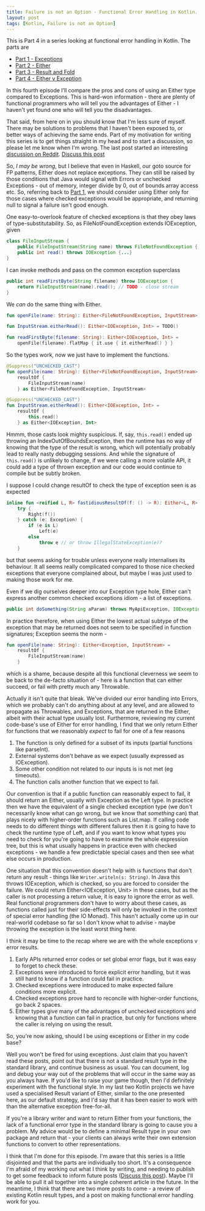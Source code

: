```yaml
---
title: Failure is not an Option - Functional Error Handling in Kotlin. Part 4 - Either v Exception
layout: post
tags: [Kotlin, Failure is not an Option]
---
```

This is Part 4 in a series looking at functional error handling in Kotlin. The parts are

* [Part 1 - Exceptions](failure-is-not-an-option-part-1.html)
* [Part 2 - Either](failure-is-not-an-option-part-2.html)
* [Part 3 - Result and Fold](failure-is-not-an-option-part-3.html)
* [Part 4 - Either v Exception](failure-is-not-an-option-part-4.html)

In this fourth episode I’ll compare the pros and cons of using an Either type compared to Exceptions. This is hard-won information - there are plenty of functional programmers who will tell you the advantages of Either - I haven't yet found one who will tell you the disadvantages.

That said, from here on in you should know that I'm less sure of myself. There may be solutions to problems that I haven't been exposed to, or better ways of achieving the same ends. Part of my motivation for writing this series is to get things straight in my head and to start a discussion, so please let me know when I'm wrong. The last post started an interesting [discussion on Reddit](https://www.reddit.com/r/Kotlin/comments/8dmc5i/functional_error_handling_in_kotlin_part_3_result/). [Discuss this post](https://www.reddit.com/r/Kotlin/comments/8ej18c/functional_error_handling_in_kotlin_part_4_either/)

So, *I may be wrong*, but I believe that even in Haskell, our goto source for FP patterns, Either does not replace exceptions. They can still be raised by those conditions that Java would signal with Errors or unchecked Exceptions - out of memory, integer divide by 0, out of bounds array access etc. So, referring back to [Part 1](failure-is-not-an-option-part-1.html), we should consider using Either only for those cases where checked exceptions would be appropriate, and returning null to signal a failure isn't good enough.

One easy-to-overlook feature of checked exceptions is that they obey laws of type-substitutability. So, as FileNotFoundException extends IOException, given

```java
class FileInputStream {
    public FileInputStream(String name) throws FileNotFoundException {...}
    public int read() throws IOException {...}
}
```

I can invoke methods and pass on the common exception superclass

```java
public int readFirstByte(String filename) throw IOException {
    return FileInputStream(name).read(); // TODO - close stream
}
```

We *can* do the same thing with Either.

```kotlin
fun openFile(name: String): Either<FileNotFoundException, InputStream> = TODO()

fun InputStream.eitherRead(): Either<IOException, Int> = TODO()

fun readFirstByte(filename: String): Either<IOException, Int> =
    openFile(filename).flatMap { it.use { it.eitherRead() } }
```

So the types work, now we just have to implement the functions.

```kotlin
@Suppress("UNCHECKED_CAST")
fun openFile(name: String): Either<FileNotFoundException, InputStream> =
    resultOf {
        FileInputStream(name)
    } as Either<FileNotFoundException, InputStream>

@Suppress("UNCHECKED_CAST")
fun InputStream.eitherRead(): Either<IOException, Int> =
    resultOf {
        this.read()
    } as Either<IOException, Int>
```

Hmmm, those casts look mighty suspicious. If, say, `this.read()` ended up throwing an IndexOutOfBoundsException, then the runtime has no way of knowing that the type of the result is wrong, which will potentially probably lead to really nasty debugging sessions. And while the signature of `this.read()` is unlikely to change, if we were calling a more volatile API, it could add a type of thrown exception and our code would continue to compile but be subtly broken.

I suppose I could change resultOf to check the type of exception seen is as expected

```kotlin
inline fun <reified L, R> fastidiousResultOf(f: () -> R): Either<L, R> =
    try {
        Right(f())
    } catch (e: Exception) {
        if (e is L)
            Left(e)
        else
            throw e // or throw IllegalStateException(e)?
    }
```

but that seems asking for trouble unless everyone really internalises its behaviour. It all seems really complicated compared to those nice checked exceptions that everyone complained about, but maybe I was just used to making those work for me.

Even if we dig ourselves deeper into our Exception type hole, Either can't express another common checked exceptions idiom - a list of exceptions.

```java
public int doSomething(String aParam) throws MyApiException, IOException { ... }
```

In practice therefore, when using Either the lowest actual subtype of the exception that may be returned does not seem to be specified in function signatures; Exception seems the norm -

```kotlin
fun openFile(name: String): Either<Exception, InputStream> =
    resultOf {
        FileInputStream(name)
    }
```

which is a shame, because despite all this functional cleverness we seem to be back to the de-facto situation of  - here is a function that can either succeed, or fail with pretty much any Throwable.

Actually it isn't quite that bleak. We've divided our error handling into Errors, which we probably can't do anything about at any level, and are allowed to propagate as Throwables, and Exceptions, that are returned in the Either, albeit with their actual type usually lost. Furthermore, reviewing my current code-base's use of Either for error handling, I find that we only return Either for functions that we reasonably *expect* to fail for one of a few reasons

1. The function is only defined for a subset of its inputs (partial functions like parseInt).
2. External systems don't behave as we expect (usually expressed as IOException).
3. Some other condition not related to our inputs is is not met (eg timeouts).
4. The function calls another function that we expect to fail.

Our convention is that if a public function can reasonably expect to fail, it should return an Either, usually with Exception as the Left type. In practice then we have the equivalent of a single checked exception type (we don't necessarily know what can go wrong, but we know that *something* can) that plays nicely with higher-order functions such as List.map. If calling code needs to do different things with different failures then it is going to have to check the runtime type of Left, and if you want to know what types you need to check for you're going to have to examine the whole expression tree, but this is what usually happens in practice even with checked exceptions - we handle a few predictable special cases and then see what else occurs in production.

One situation that this convention doesn't help with is functions that don't return any result - things like `Writer.writeln(s: String)`. In Java this throws IOException, which is checked, so you are forced to consider the failure. We could return Either<IOException, Unit> in these cases, but as the caller is not processing a return value, it is easy to ignore the error as well. Real functional programmers don't have to worry about these cases, as functions called just for their side-effects will only be invoked in the context of special error handling (the IO Monad). This hasn't actually come up in our real-world codebase so far so I don't know what to advise - maybe throwing the exception is the least worst thing here.

I think it may be time to the recap where we are with the whole exceptions v error results.

1. Early APIs returned error codes or set global error flags, but it was easy to forget to check these.
2. Exceptions were introduced to force explicit error handling, but it was still hard to know if a function could fail in practice.
3. Checked exceptions were introduced to make expected failure conditions more explicit.
4. Checked exceptions prove hard to reconcile with higher-order functions, go back 2 spaces.
5. Either types give many of the advantages of unchecked exceptions and knowing that a function can fail in practice, but only for functions where the caller is relying on using the result.

So, you're now asking, should I be using exceptions or Either in my code base?

Well you won't be fired for using exceptions. Just claim that you haven't read these posts, point out that there is not a standard result type in the standard library, and continue business as usual. You can document, log and debug your way out of the problems that will occur in the same way as you always have. If you'd like to raise your game though, then I'd definitely experiment with the functional style. In my last two Kotlin projects we have used a specialised Result variant of Either, similar to the one presented here, as our default strategy, and I'd say that it has been easier to work with than the alternative exception free-for-all.

If you're a library writer and want to return Either from your functions, the lack of a functional error type in the standard library is going to cause you a problem. My advice would be to define a minimal Result type in your own package and return that - your clients can always write their own extension functions to convert to other representations.

I think that I'm done for this episode. I'm aware that this series is a little disjointed and that the parts are individually too short. It's a consequence I'm afraid of my working out what I think by writing, and needing to publish to get some feedback to inform future posts ([Discuss this post](https://www.reddit.com/r/Kotlin/comments/8ej18c/functional_error_handling_in_kotlin_part_4_either/)). Maybe I'll be able to pull it all together into a single coherent article in the future. In the meantime, I think that there are two more posts to come - a review of existing Kotlin result types, and a post on making functional error handling work for you.

